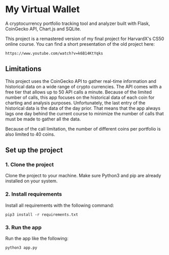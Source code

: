 # My Virtual Wallet
A cryptocurrency portfolio tracking tool and analyzer built with Flask, CoinGecko API, Chart.js and SQLite.

This project is a remastered version of my final project for HarvardX's CS50 online course. You can find a short presentation of the old project here:
```
https://www.youtube.com/watch?v=k6B14KtYqks
```

## Limitations
This project uses the CoinGecko API to gather real-time information and historical data on a wide range of crypto currencies. The API comes with a free tier that allows up to 50 API calls a minute. Because of the limited number of calls, this app focuses on the historical data of each coin for charting and analysis purposes. Unfortunately, the last entry of the historical data is the data of the day prior. That means that the app always lags one day behind the current course to minimize the number of calls that must be made to gather all the data.

Because of the call limitation, the number of different coins per portfolio is also limited to 40 coins.

## Set up the project
### 1. Clone the project
Clone the project to your machine. Make sure Python3 and pip are already installed on your system.
### 2. Install requirements
Install all requirements with the following command:
```
pip3 install -r requirements.txt
```
### 3. Run the app
Run the app like the following:
```
python3 app.py
```
